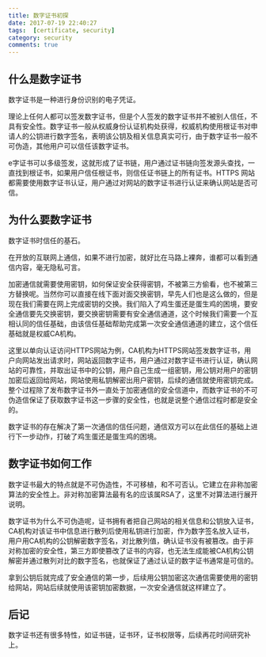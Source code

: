```yaml
---
title: 数字证书初探
date: 2017-07-19 22:40:27
tags:  [certificate, security]
category: security
comments: true
---
```


## 什么是数字证书
数字证书是一种进行身份识别的电子凭证。

理论上任何人都可以签发数字证书，但是个人签发的数字证书并不被别人信任，不具有安全性。数字证书一般从权威身份认证机构处获得，权威机构使用根证书对申请人的公钥进行数字签名，表明该公钥及相关信息真实可行，由于数字证书一般不可伪造，其他用户可以信任该数字证书。

e字证书可以多级签发，这就形成了证书链，用户通过证书链向签发源头查找，一直找到根证书，如果用户信任根证书，则信任证书链上的所有证书。HTTPS 网站都需要使用数字证书认证，用户通过对网站的数字证书进行认证来确认网站是否可信。

<!--more-->
## 为什么要数字证书
数字证书时信任的基石。

在开放的互联网上通信，如果不进行加密，就好比在马路上裸奔，谁都可以看到通信内容，毫无隐私可言。

加密通信就需要使用密钥，如何保证安全获得密钥，不被第三方偷看，也不被第三方替换呢。当然你可以直接在线下面对面交换密钥，早先人们也是这么做的，但是现在我们需要在网上完成密钥的交换。我们陷入了鸡生蛋还是蛋生鸡的困境，要安全通信要先交换密钥，要交换密钥需要有安全通信通道，这个时候我们需要一个互相认同的信任基础，由该信任基础帮助完成第一次安全通信通道的建立，这个信任基础就是权威CA机构。

这里以单向认证访问HTTPS网站为例，CA机构为HTTPS网站签发数字证书，用户向网站发出请求时，网站返回数字证书，用户通过对数字证书进行认证，确认网站的可靠性，并取出证书中的公钥，用户自己生成一组密钥，用公钥对用户的密钥加密后返回给网站，网站使用私钥解密出用户密钥，后续的通信就使用密钥完成。整个过程除了发布数字证书外一直处于加密通信的安全信道中，而数字证书的不可伪造信保证了获取数字证书这一步骤的安全性，也就是说整个通信过程时都是安全的。

数字证书的存在解决了第一次通信的信任问题，通信双方可以在此信任的基础上进行下一步动作，打破了鸡生蛋还是蛋生鸡的困境。

## 数字证书如何工作
数字证书最大的特点就是不可伪造性，不可移植，和不可否认。它建立在非称加密算法的安全性上。非对称加密算法最有名的应该属RSA了，这里不对算法进行展开说明。

数字证书为什么不可伪造呢，证书拥有者把自己网站的相关信息和公钥放入证书，CA机构对该证书中信息进行散列后使用私钥进行加密，作为数字签名放入证书，用户用CA机构的公钥解密数字签名，对比散列值，确认证书没有被篡改。由于非对称加密的安全性，第三方即使篡改了证书的内容，也无法生成能被CA机构公钥解密并通过散列对比的数字签名，也就保证了通过认证的数字证书通常是可信的。

拿到公钥后就完成了安全通信的第一步，后续用公钥加密这次通信需要使用的密钥给网站，网站后续就使用该密钥加密数据，一次安全通信就这样建立了。

## 后记
数字证书还有很多特性，如证书链，证书环，证书权限等，后续再花时间研究补上。

